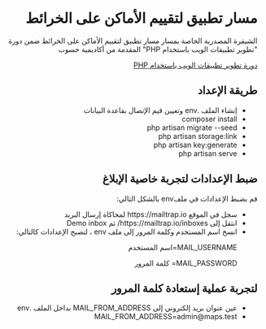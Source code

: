<div dir="rtl">
<h1> مسار تطبيق لتقييم الأماكن على الخرائط </h1>
<p>الشيفرة المصدرية الخاصة بمسار مسار تطبيق لتقييم الأماكن على الخرائط ضمن دورة "تطوير تطبيقات الويب باستخدام PHP" المقدمة من أكاديمية حسوب</p>

<div>
<a href="https://academy.hsoub.com/learn/php-web-application-development/">دورة تطوير تطبيقات الويب باستخدام PHP</a>
</div>

<h2> طريقة الإعداد </h2>
<ul>
<li>إنشاء الملف .env  وتعيين قيم الإتصال بقاعدة البيانات</li>

<li>composer install</li>

<li>php artisan migrate --seed</li>

<li>php artisan storage:link</li>

<li>php artisan key:generate</li>

<li>php artisan serve</li>
</ul>
<h2 dir="rtl"> ضبط الإعدادات لتجربة خاصية الإبلاغ </h2>
 

<p dir="rtl">قم بضبط الإعدادات في ملفenv بالشكل التالي:</p>

  <ul dir="rtl">

<li> سجل في الموقع https://mailtrap.io لمحاكاة إرسال البريد</li>

<li> انتقل إلى https://mailtrap.io/inboxes/ ثم Demo inbox</li>

<li> انسخ اسم المستخدم وكلمة المرور إلى ملف env ، لتصبح الإعدادات كالتالي:</li>

MAIL_USERNAME=اسم المستخدم

MAIL_PASSWORD= كلمة المرور

</ul>


<h2 dir="rtl"> لتجربة عملية إستعادة كلمة المرور</h2>
 <ul dir="rtl">
<li> 
عين عنوان بريد إلكتروني إلى MAIL_FROM_ADDRESS بداخل الملف .env
</li>

<li> 
MAIL_FROM_ADDRESS=admin@maps.test
 </li>
</ul>

</div>
